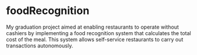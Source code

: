 # foodRecognition
My graduation project aimed at enabling restaurants to operate without cashiers by implementing a food recognition system that calculates the total cost of the meal. This system allows self-service restaurants to carry out transactions autonomously.